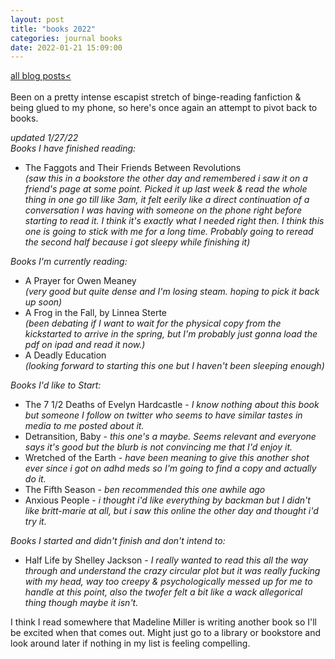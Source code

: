 ```yaml
---
layout: post
title: "books 2022"
categories: journal books
date: 2022-01-21 15:09:00
---
```

<a href="/blog-posts">all blog posts< </a>  
<br>
Been on a pretty intense escapist stretch of binge-reading fanfiction & being glued to my phone, so here's once again an attempt to pivot back to books.  
  
*updated 1/27/22*  
*Books I have finished reading:*  
- The Faggots and Their Friends Between Revolutions  
*(saw this in a bookstore the other day and remembered i saw it on a friend's page at some point. Picked it up last week & read the whole thing in one go till like 3am, it felt eerily like a direct continuation of a conversation I was having with someone on the phone right before starting to read it. I think it's exactly what I needed right then. I think this one is going to stick with me for a long time. Probably going to reread the second half because i got sleepy while finishing it)*  

*Books I'm currently reading:*  
- A Prayer for Owen Meaney  
*(very good but quite dense and I'm losing steam. hoping to pick it back up soon)*  
- A Frog in the Fall, by Linnea Sterte  
*(been debating if I want to wait for the physical copy from the kickstarted to arrive in the spring, but I'm probably just gonna load the pdf on ipad and read it now.)*  
- A Deadly Education  
*(looking forward to starting this one but I haven't been sleeping enough)*  
  
*Books I'd like to Start:*  
- The 7 1/2 Deaths of Evelyn Hardcastle - *I know nothing about this book but someone I follow on twitter who seems to have similar tastes in media to me posted about it.*  
- Detransition, Baby - *this one's a maybe. Seems relevant and everyone says it's good but the blurb is not convincing me that I'd enjoy it.*  
- Wretched of the Earth - *have been meaning to give this another shot ever since i got on adhd meds so I'm going to find a copy and actually do it.*  
- The Fifth Season - *ben recommended this one awhile ago*  
- Anxious People - *i thought i'd like everything by backman but I didn't like britt-marie at all, but i saw this online the other day and thought i'd try it.*  
  
*Books I started and didn't finish and don't intend to:*  
- Half Life by Shelley Jackson - *I really wanted to read this all the way through and understand the crazy circular plot but it was really fucking with my head, way too creepy & psychologically messed up for me to handle at this point, also the twofer felt a bit like a wack allegorical thing though maybe it isn't.*  
  

I think I read somewhere that Madeline Miller is writing another book so I'll be excited when that comes out. Might just go to a library or bookstore and look around later if nothing in my list is feeling compelling.  